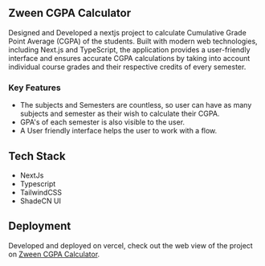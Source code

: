 ## Zween CGPA Calculator

Designed and Developed a nextjs project to calculate Cumulative Grade Point Average (CGPA) of the students. Built with modern web technologies, including Next.js and TypeScript, the application provides a user-friendly interface and ensures accurate CGPA calculations by taking into account individual course grades and their respective credits of every semester.

### Key Features

- The subjects and Semesters are countless, so user can have as many subjects and semester as their wish to calculate their CGPA.
- GPA's of each semester is also visible to the user.
- A User friendly interface helps the user to work with a flow.

## Tech Stack

- NextJs
- Typescript
- TailwindCSS
- ShadeCN UI

## Deployment

Developed and deployed on vercel, check out the web view of the project on [Zween CGPA Calculator](https://zween-cgpa-calculator.vercel.app/).
